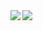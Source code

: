 <a href="https://github.com/anuraghazra/github-readme-stats">
  <img align="left" src="https://github-readme-stats.vercel.app/api?username=copasta&count_private=true&show_icons=true" />
</a>
<a href="https://github.com/anuraghazra/github-readme-stats">
  <img align="left" src="https://github-readme-stats.vercel.app/api/top-langs/?username=copasta" />
</a>
